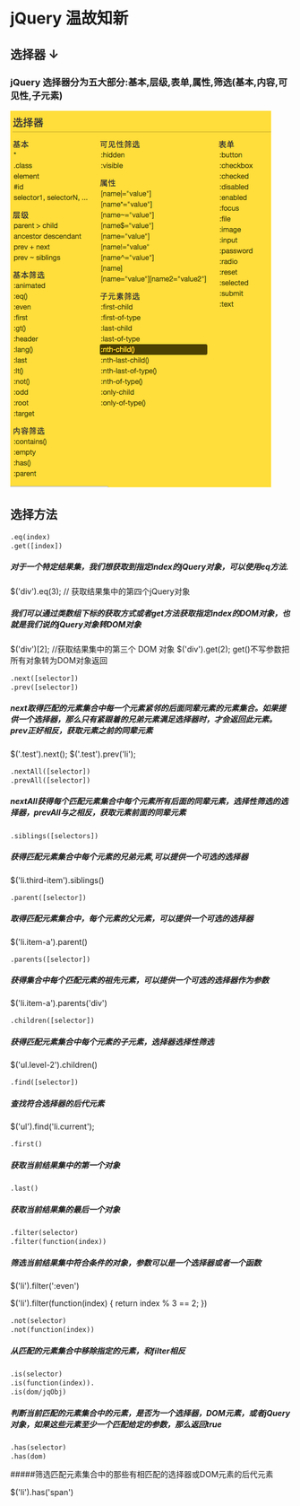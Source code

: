# jQuery 温故知新



## 选择器 ↓

### jQuery 选择器分为五大部分:基本,层级,表单,属性,筛选(基本,内容,可见性,子元素)

![选择器](040501.png)

## 选择方法
```
.eq(index)
.get([index])
```
##### 对于一个特定结果集，我们想获取到指定index的jQuery对象，可以使用eq方法.

$('div').eq(3); // 获取结果集中的第四个jQuery对象

##### 我们可以通过类数组下标的获取方式或者get方法获取指定index的DOM对象，也就是我们说的jQuery对象转DOM对象

$('div')[2]; //获取结果集中的第三个 DOM 对象
$('div').get(2);
get()不写参数把所有对象转为DOM对象返回

```
.next([selector])
.prev([selector])
```
##### next取得匹配的元素集合中每一个元素紧邻的后面同辈元素的元素集合。如果提供一个选择器，那么只有紧跟着的兄弟元素满足选择器时，才会返回此元素。prev正好相反，获取元素之前的同辈元素

$('.test').next();
$('.test').prev('li');
```
.nextAll([selector])
.prevAll([selector])
```
##### nextAll获得每个匹配元素集合中每个元素所有后面的同辈元素，选择性筛选的选择器，prevAll与之相反，获取元素前面的同辈元素
```
.siblings([selectors])
```
##### 获得匹配元素集合中每个元素的兄弟元素,可以提供一个可选的选择器

$('li.third-item').siblings()

```
.parent([selector])
```
##### 取得匹配元素集合中，每个元素的父元素，可以提供一个可选的选择器

$('li.item-a').parent()
```
.parents([selector])
```
##### 获得集合中每个匹配元素的祖先元素，可以提供一个可选的选择器作为参数

$('li.item-a').parents('div')
```
.children([selector])
```
##### 获得匹配元素集合中每个元素的子元素，选择器选择性筛选

$('ul.level-2').children()
```
.find([selector])
```
##### 查找符合选择器的后代元素

$('ul').find('li.current');

```
.first()
```
##### 获取当前结果集中的第一个对象
```
.last()
```
##### 获取当前结果集的最后一个对象
```
.filter(selector)
.filter(function(index))
```
##### 筛选当前结果集中符合条件的对象，参数可以是一个选择器或者一个函数

$('li').filter(':even')

$('li').filter(function(index) {
  return index % 3 == 2;
})
```
.not(selector)
.not(function(index))
```
##### 从匹配的元素集合中移除指定的元素，和filter相反
```
.is(selector)
.is(function(index)).
.is(dom/jqObj)
```
##### 判断当前匹配的元素集合中的元素，是否为一个选择器，DOM元素，或者jQuery对象，如果这些元素至少一个匹配给定的参数，那么返回true

```
.has(selector)
.has(dom)
```
#####筛选匹配元素集合中的那些有相匹配的选择器或DOM元素的后代元素

$('li').has('span')